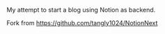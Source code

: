 My attempt to start a blog using Notion as backend.

Fork from https://github.com/tangly1024/NotionNext

